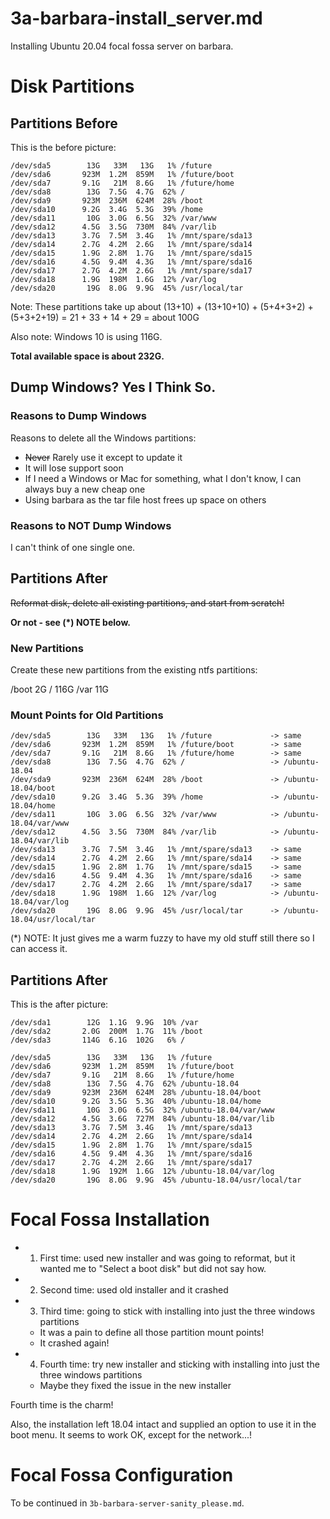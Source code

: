
# 3a-barbara-install_server.md

Installing Ubuntu 20.04 focal fossa server on barbara.

# Disk Partitions

## Partitions Before

This is the before picture:

```
/dev/sda5        13G   33M   13G   1% /future
/dev/sda6       923M  1.2M  859M   1% /future/boot
/dev/sda7       9.1G   21M  8.6G   1% /future/home
/dev/sda8        13G  7.5G  4.7G  62% /
/dev/sda9       923M  236M  624M  28% /boot
/dev/sda10      9.2G  3.4G  5.3G  39% /home
/dev/sda11       10G  3.0G  6.5G  32% /var/www
/dev/sda12      4.5G  3.5G  730M  84% /var/lib
/dev/sda13      3.7G  7.5M  3.4G   1% /mnt/spare/sda13
/dev/sda14      2.7G  4.2M  2.6G   1% /mnt/spare/sda14
/dev/sda15      1.9G  2.8M  1.7G   1% /mnt/spare/sda15
/dev/sda16      4.5G  9.4M  4.3G   1% /mnt/spare/sda16
/dev/sda17      2.7G  4.2M  2.6G   1% /mnt/spare/sda17
/dev/sda18      1.9G  198M  1.6G  12% /var/log
/dev/sda20       19G  8.0G  9.9G  45% /usr/local/tar
```

Note: These partitions take up about (13+10) + (13+10+10) + (5+4+3+2) + (5+3+2+19) = 21 + 33 + 14 + 29 = about 100G

Also note: Windows 10 is using 116G.

**Total available space is about 232G.**

## Dump Windows?  Yes I Think So.

### Reasons to Dump Windows

Reasons to delete all the Windows partitions:

- ~~Never~~ Rarely use it except to update it
- It will lose support soon
- If I need a Windows or Mac for something, what I don't know, I can always buy a new cheap one
- Using barbara as the tar file host frees up space on others

### Reasons to NOT Dump Windows

I can't think of one single one.

## Partitions After

~~Reformat disk, delete all existing partitions, and start from scratch!~~

**Or not -  see (*) NOTE below.**

### New Partitions

Create these new partitions from the existing ntfs partitions:

/boot     2G
/       116G
/var     11G

### Mount Points for Old Partitions

```
/dev/sda5        13G   33M   13G   1% /future             -> same
/dev/sda6       923M  1.2M  859M   1% /future/boot        -> same
/dev/sda7       9.1G   21M  8.6G   1% /future/home        -> same
/dev/sda8        13G  7.5G  4.7G  62% /                   -> /ubuntu-18.04
/dev/sda9       923M  236M  624M  28% /boot               -> /ubuntu-18.04/boot
/dev/sda10      9.2G  3.4G  5.3G  39% /home               -> /ubuntu-18.04/home
/dev/sda11       10G  3.0G  6.5G  32% /var/www            -> /ubuntu-18.04/var/www
/dev/sda12      4.5G  3.5G  730M  84% /var/lib            -> /ubuntu-18.04/var/lib
/dev/sda13      3.7G  7.5M  3.4G   1% /mnt/spare/sda13    -> same
/dev/sda14      2.7G  4.2M  2.6G   1% /mnt/spare/sda14    -> same
/dev/sda15      1.9G  2.8M  1.7G   1% /mnt/spare/sda15    -> same
/dev/sda16      4.5G  9.4M  4.3G   1% /mnt/spare/sda16    -> same
/dev/sda17      2.7G  4.2M  2.6G   1% /mnt/spare/sda17    -> same
/dev/sda18      1.9G  198M  1.6G  12% /var/log            -> /ubuntu-18.04/var/log
/dev/sda20       19G  8.0G  9.9G  45% /usr/local/tar      -> /ubuntu-18.04/usr/local/tar
```

(*) NOTE: It just gives me a warm fuzzy to have my old stuff still there so I can access it.

## Partitions After

This is the after picture:

```
/dev/sda1        12G  1.1G  9.9G  10% /var
/dev/sda2       2.0G  200M  1.7G  11% /boot
/dev/sda3       114G  6.1G  102G   6% /

/dev/sda5        13G   33M   13G   1% /future
/dev/sda6       923M  1.2M  859M   1% /future/boot
/dev/sda7       9.1G   21M  8.6G   1% /future/home
/dev/sda8        13G  7.5G  4.7G  62% /ubuntu-18.04
/dev/sda9       923M  236M  624M  28% /ubuntu-18.04/boot
/dev/sda10      9.2G  3.5G  5.3G  40% /ubuntu-18.04/home
/dev/sda11       10G  3.0G  6.5G  32% /ubuntu-18.04/var/www
/dev/sda12      4.5G  3.6G  727M  84% /ubuntu-18.04/var/lib
/dev/sda13      3.7G  7.5M  3.4G   1% /mnt/spare/sda13
/dev/sda14      2.7G  4.2M  2.6G   1% /mnt/spare/sda14
/dev/sda15      1.9G  2.8M  1.7G   1% /mnt/spare/sda15
/dev/sda16      4.5G  9.4M  4.3G   1% /mnt/spare/sda16
/dev/sda17      2.7G  4.2M  2.6G   1% /mnt/spare/sda17
/dev/sda18      1.9G  192M  1.6G  12% /ubuntu-18.04/var/log
/dev/sda20       19G  8.0G  9.9G  45% /ubuntu-18.04/usr/local/tar
```

# Focal Fossa Installation

- 1. First time: used new installer and was going to reformat, but it wanted me to "Select a boot disk" but did not say how.
- 2. Second time: used old installer and it crashed
- 3. Third time: going to stick with installing into just the three windows partitions
  - It was a pain to define all those partition mount points!
  - It crashed again!
- 4. Fourth time: try new installer and sticking with installing into just the three windows partitions
  - Maybe they fixed the issue in the new installer

Fourth time is the charm!

Also, the installation left 18.04 intact and supplied an option to use it in the boot menu.
It seems to work OK, except for the network...!

# Focal Fossa Configuration

To be continued in `3b-barbara-server-sanity_please.md`.

